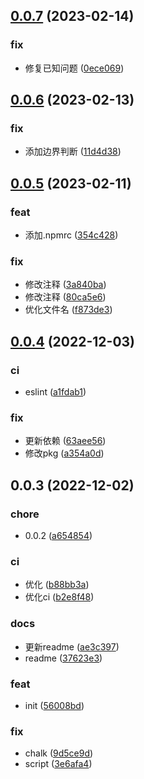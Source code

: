 ## [0.0.7](https://github.com/galaxy-s10/babel-plugin-import-billd/compare/v0.0.6...v0.0.7) (2023-02-14)


### fix

* 修复已知问题 ([0ece069](https://github.com/galaxy-s10/babel-plugin-import-billd/commit/0ece06942821e723fd0637311cc7f73d02afd566))



## [0.0.6](https://github.com/galaxy-s10/babel-plugin-import-billd/compare/v0.0.5...v0.0.6) (2023-02-13)


### fix

* 添加边界判断 ([11d4d38](https://github.com/galaxy-s10/babel-plugin-import-billd/commit/11d4d38599b84472c6ec456b468eb5450e5c33f1))



## [0.0.5](https://github.com/galaxy-s10/babel-plugin-import-billd/compare/v0.0.4...v0.0.5) (2023-02-11)


### feat

* 添加.npmrc ([354c428](https://github.com/galaxy-s10/babel-plugin-import-billd/commit/354c428a61e812145c8ff01cb3e9aeb41294498e))

### fix

* 修改注释 ([3a840ba](https://github.com/galaxy-s10/babel-plugin-import-billd/commit/3a840ba25c93fedfdcc10ee4287871996668771f))
* 修改注释 ([80ca5e6](https://github.com/galaxy-s10/babel-plugin-import-billd/commit/80ca5e6941817ffb68bbbb24199a94e5b83ec122))
* 优化文件名 ([f873de3](https://github.com/galaxy-s10/babel-plugin-import-billd/commit/f873de3ad67383a7f5c81e7fd1c0a553b795bb99))



## [0.0.4](https://github.com/galaxy-s10/babel-plugin-import-billd/compare/v0.0.3...v0.0.4) (2022-12-03)


### ci

* eslint ([a1fdab1](https://github.com/galaxy-s10/babel-plugin-import-billd/commit/a1fdab164127fa6207b6c34b14c84a006a177ae1))

### fix

* 更新依赖 ([63aee56](https://github.com/galaxy-s10/babel-plugin-import-billd/commit/63aee56cfc39e779dd41d82c1b89117e908a3e72))
* 修改pkg ([a354a0d](https://github.com/galaxy-s10/babel-plugin-import-billd/commit/a354a0df8bcbba17c23258ac760ca8da3d2bf673))



## 0.0.3 (2022-12-02)


### chore

* 0.0.2 ([a654854](https://github.com/galaxy-s10/babel-plugin-import-billd/commit/a654854eca1cbdca06c6155d2b7baf415f0793b6))

### ci

* 优化 ([b88bb3a](https://github.com/galaxy-s10/babel-plugin-import-billd/commit/b88bb3a6d8f1a7519b044984e3dd003f61fd0bb5))
* 优化ci ([b2e8f48](https://github.com/galaxy-s10/babel-plugin-import-billd/commit/b2e8f489b364291d6cf8b296d2ff147289d767c7))

### docs

* 更新readme ([ae3c397](https://github.com/galaxy-s10/babel-plugin-import-billd/commit/ae3c3971e1639dfa79bfd966d3a2c9ed6f460be9))
* readme ([37623e3](https://github.com/galaxy-s10/babel-plugin-import-billd/commit/37623e3ace44abf9ae14a0a85acb4f62b8c61128))

### feat

* init ([56008bd](https://github.com/galaxy-s10/babel-plugin-import-billd/commit/56008bd1b3c6e28cc68b6b8a18ab9d49d588c406))

### fix

* chalk ([9d5ce9d](https://github.com/galaxy-s10/babel-plugin-import-billd/commit/9d5ce9db7bd8dc7a06d6220628015cb34185d596))
* script ([3e6afa4](https://github.com/galaxy-s10/babel-plugin-import-billd/commit/3e6afa43319f5446624d84875a0c7054b5d835b0))



